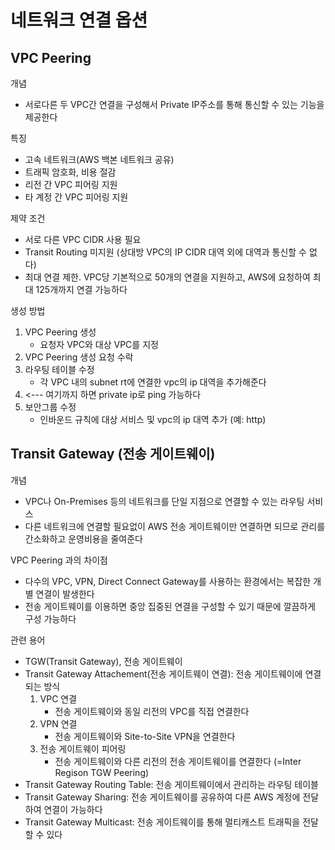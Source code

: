 # 네트워크 연결 옵션
## VPC Peering
개념
- 서로다른 두 VPC간 연결을 구성해서 Private IP주소를 통해 통신할 수 있는 기능을 제공한다

특징
- 고속 네트워크(AWS 백본 네트워크 공유)
- 트래픽 암호화, 비용 절감
- 리전 간 VPC 피어링 지원
- 타 계정 간 VPC 피어링 지원

제약 조건
- 서로 다른 VPC CIDR 사용 필요
- Transit Routing 미지원 (상대방 VPC의 IP CIDR 대역 외에 대역과 통신할 수 없다)
- 최대 연결 제한. VPC당 기본적으로 50개의 연결을 지원하고, AWS에 요청하여 최대 125개까지 연결 가능하다

생성 방법
1. VPC Peering 생성
   - 요청자 VPC와 대상 VPC를 지정
2. VPC Peering 생성 요청 수락
3. 라우팅 테이블 수정
   - 각 VPC 내의 subnet rt에 연결한 vpc의 ip 대역을 추가해준다
4. <--- 여기까지 하면 private ip로 ping 가능하다
5. 보안그룹 수정
   - 인바운드 규칙에 대상 서비스 및 vpc의 ip 대역 추가 (예: http)

## Transit Gateway (전송 게이트웨이)
개념
- VPC나 On-Premises 등의 네트워크를 단일 지점으로 연결할 수 있는 라우팅 서비스
- 다른 네트워크에 연결할 필요없이 AWS 전송 게이트웨이만 연결하면 되므로 관리를 간소화하고 운영비용을 줄여준다

VPC Peering 과의 차이점
- 다수의 VPC, VPN, Direct Connect Gateway를 사용하는 환경에서는 복잡한 개별 연결이 발생한다
- 전송 게이트웨이를 이용하면 중앙 집중된 연결을 구성할 수 있기 때문에 깔끔하게 구성 가능하다

관련 용어
- TGW(Transit Gateway), 전송 게이트웨이
- Transit Gateway Attachement(전송 게이트웨이 연결): 전송 게이트웨이에 연결되는 방식
   1. VPC 연결
      - 전송 게이트웨이와 동일 리전의 VPC를 직접 연결한다
   2. VPN 연결
      - 전송 게이트웨이와 Site-to-Site VPN을 연결한다
   3. 전송 게이트웨이 피어링
      - 전송 게이트웨이와 다른 리전의 전송 게이트웨이를 연결한다 (=Inter Regison TGW Peering)
- Transit Gateway Routing Table: 전송 게이트웨이에서 관리하는 라우팅 테이블
- Transit Gateway Sharing: 전송 게이트웨이를 공유하여 다른 AWS 계정에 전달하여 연결이 가능하다
- Transit Gateway Multicast: 전송 게이트웨이를 통해 멀티캐스트 트래픽을 전달할 수 있다

